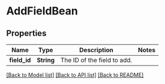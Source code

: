 # AddFieldBean

## Properties

Name | Type | Description | Notes
------------ | ------------- | ------------- | -------------
**field_id** | **String** | The ID of the field to add. | 

[[Back to Model list]](../README.md#documentation-for-models) [[Back to API list]](../README.md#documentation-for-api-endpoints) [[Back to README]](../README.md)


